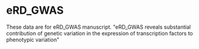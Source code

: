 # eRD_GWAS

These data are for eRD_GWAS manuscript.
"eRD_GWAS reveals substantial contribution of genetic variation in the expression of transcription factors to phenotypic variation"


